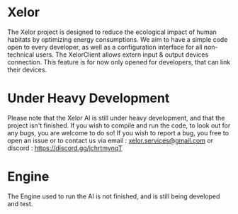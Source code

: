 # Xelor
The Xelor project is designed to reduce the ecological impact of human habitats by optimizing energy consumptions. We aim to have a simple code open to every developer, as well as a configuration interface for all non-technical users.
The XelorClient allows extern input & output devices connection. This feature is for now only opened for developers, that can link their devices. 

# Under Heavy Development
Please note that the Xelor AI is still under heavy development, and that the project isn't finished. If you wish to compile and run the code, to look out for any bugs, you are welcome to do so!
If you wish to report a bug, you free to open an issue or to contact us via email : xelor.services@gmail.com or discord : https://discord.gg/jchrtmynqT

# Engine
The Engine used to run the AI is not finished, and is still being developed and test.
